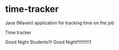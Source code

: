 # time-tracker
Java (Maven) application for tracking time on the job

Time tracker

Good Night Students!!!
Good Night!!!!!!!!!!1
